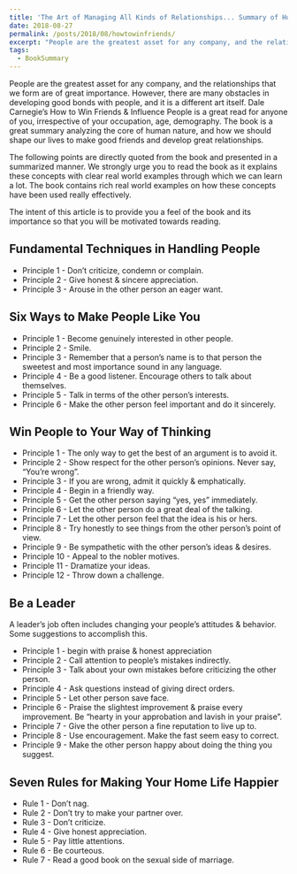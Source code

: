 ```yaml
---
title: 'The Art of Managing All Kinds of Relationships... Summary of How To Win Friends & Influence People.'
date: 2018-08-27
permalink: /posts/2018/08/howtowinfriends/
excerpt: "People are the greatest asset for any company, and the relationships that we form are of great importance. However, there are many obstacles in developing good bonds with people, and it is a different art itself. Dale Carnegie’s How to Win Friends & Influence People is a great read for anyone of you, irrespective of your occupation, age, demography. The book is a great summary analyzing the core of human nature, and how we should shape our lives to make good friends and develop great relationships."
tags:
  - BookSummary
---
```

People are the greatest asset for any company, and the relationships that we form are of great importance. However, there are many obstacles in developing good bonds with people, and it is a different art itself. Dale Carnegie’s How to Win Friends & Influence People is a great read for anyone of you, irrespective of your occupation, age, demography. The book is a great summary analyzing the core of human nature, and how we should shape our lives to make good friends and develop great relationships. 

The following points are directly quoted from the book and presented in a summarized manner. We strongly urge you to read the book as it explains these concepts with clear real world examples through which we can learn a lot. The book contains rich real world examples on how these concepts have  been used really effectively. 

The intent of this article is to provide you a feel of the book and its importance so that you will be motivated towards reading.

## Fundamental Techniques in Handling People

* Principle 1 - Don’t criticize, condemn or complain.
* Principle 2 - Give honest & sincere appreciation.
* Principle 3 - Arouse in the other person an eager want. 

## Six Ways to Make People Like You 

* Principle 1 - Become genuinely interested in other people.
* Principle 2 - Smile.
* Principle 3 - Remember that a person’s name is to that person the sweetest and most importance sound in any language.
* Principle 4 - Be a good listener. Encourage others to talk about themselves.
* Principle 5 - Talk in terms of the other person’s interests.
* Principle 6 - Make the other person feel important and do it sincerely. 

## Win People to Your Way of Thinking

* Principle 1 - The only way to get the best of an argument is to avoid it.
* Principle 2 - Show respect for the other person’s opinions. Never say, “You’re wrong”.
* Principle 3 - If you are wrong, admit it quickly & emphatically.
* Principle 4 - Begin in a friendly way.
* Principle 5 - Get the other person saying “yes, yes” immediately.
* Principle 6 - Let the other person do a great deal of the talking.
* Principle 7 - Let the other person feel that the idea is his or hers. 
* Principle 8 - Try honestly to see things from the other person’s point of view.
* Principle 9 - Be sympathetic with the other person’s ideas & desires.
* Principle 10 - Appeal to the nobler motives.
* Principle 11 - Dramatize your ideas. 
* Principle 12 - Throw down a challenge. 

## Be a Leader 

A leader’s job often includes changing your people’s attitudes & behavior. Some suggestions to accomplish this.

* Principle 1 - begin with praise & honest appreciation
* Principle 2 - Call attention to people’s mistakes indirectly.
* Principle 3 - Talk about your own mistakes before criticizing the other person.
* Principle 4 - Ask questions instead of giving direct orders.
* Principle 5 - Let other person save face.
* Principle 6 - Praise the slightest improvement & praise every improvement. Be “hearty in your approbation and lavish in your praise”.
* Principle 7 - Give the other person a fine reputation to live up to.
* Principle 8 - Use encouragement. Make the fast seem easy to correct.
* Principle 9 - Make the other person happy about doing the thing you suggest. 

## Seven Rules for Making Your Home Life Happier

* Rule 1 - Don’t nag.
* Rule 2 - Don’t try to make your partner over.
* Rule 3 - Don’t criticize. 
* Rule 4 - Give honest appreciation.
* Rule 5 - Pay little attentions.
* Rule 6 - Be courteous.
* Rule 7 - Read a good book on the sexual side of marriage.
